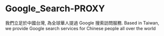 # Google_Search-PROXY
我們立足於中國台灣, 為全球華人提過 Google 搜索訪問服務.
Based in Taiwan, we provide Google search services for Chinese people all over the world

